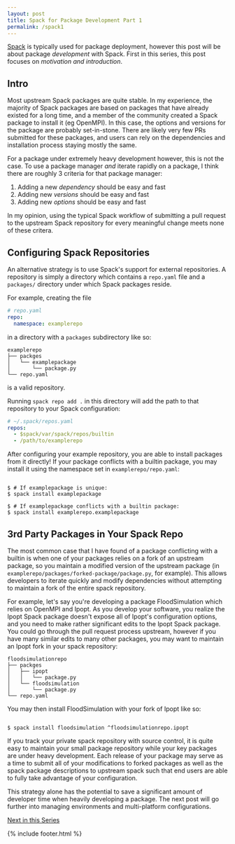 ```yaml
---
layout: post
title: Spack for Package Development Part 1
permalink: /spack1
---
```


[Spack](https://spack.readthedocs.io/en/latest/) is typically used for package deployment, however this post will be about package *development* with Spack.
First in this series, this post focuses on *motivation and introduction*.

## Intro

Most upstream Spack packages are quite stable.
In my experience, the majority of Spack packages are based on packages that have already existed for a long time, and a member of the community created a Spack package to install it (eg OpenMPI).
In this case, the options and versions for the package are probably set-in-stone.
There are likely very few PRs submitted for these packages, and users can rely on the dependencies and installation process staying mostly the same.

For a package under extremely heavy development however, this is not the case.
To use a package manager *and* iterate rapidly on a package, I think there are roughly 3 criteria for that package manager:

1. Adding a new *dependency* should be easy and fast
1. Adding new *versions* should be easy and fast
1. Adding new *options* should be easy and fast

In my opinion, using the typical Spack workflow of submitting a pull request to the upstream Spack repository for every meaningful change meets none of these critera.

## Configuring Spack Repositories

An alternative strategy is to use Spack's support for external repositories.
A repository is simply a directory which contains a `repo.yaml` file and a `packages/` directory
under which Spack packages reside.

For example, creating the file

```yaml
# repo.yaml
repo:
  namespace: examplerepo
```

in a directory with a `packages` subdirectory like so:

```
examplerepo
├── packges
│   └── examplepackage
│       └── package.py
└── repo.yaml
```

is a valid repository.

Running `spack repo add .` in this directory will add the path to that repository to your Spack configuration:

```yaml
# ~/.spack/repos.yaml
repos:
  - $spack/var/spack/repos/builtin
  - /path/to/examplerepo
```

After configuring your example repository, you are able to install packages from it directly!
If your package conflicts with a builtin package, you may install it using the namespace set in `examplerepo/repo.yaml`:

```console

$ # If examplepackage is unique:
$ spack install examplepackage

$ # If examplepackage conflicts with a builtin package:
$ spack install examplerepo.examplepackage

```

## 3rd Party Packages in Your Spack Repo

The most common case that I have found of a package conflicting with a builtin is when one of your packages relies on a fork of an upstream package, so you maintain a modified version of the upstream package (in `examplerepo/packages/forked-package/package.py`, for example).
This allows developers to iterate quickly and modify dependencies without attempting to maintain a fork of the entire spack repository.

For example, let's say you're developing a package FloodSimulation which relies on OpenMPI and Ipopt.
As you develop your software, you realize the Ipopt Spack package doesn't expose all of Ipopt's configuration options, and you need to make rather significant edits to the Ipopt Spack package.
You could go through the pull request process upstream, however if you have many similar edits to many other packages, you may want to maintain an Ipopt fork in your spack repository:

```
floodsimulationrepo
├── packges
│   ├── ipopt
│   │   └── package.py
│   └── floodsimulation
│       └── package.py
└── repo.yaml
```

You may then install FloodSimulation with your fork of Ipopt like so:

```console

$ spack install floodsimulation ^floodsimulationrepo.ipopt

```

If you track your private spack repository with source control, it is quite easy to maintain your small package repository while your key packages are under heavy development.
Each release of your package may serve as a time to submit all of your modifications to forked packages as well as the spack package descriptions to upstream spack such that end users are able to fully take advantage of your configuration.

This strategy alone has the potential to save a significant amount of developer time when heavily developing a package.
The next post will go further into managing environments and multi-platform configurations.

[Next in this Series](/spack2)

{% include footer.html %}
